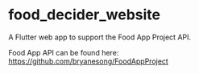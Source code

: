 # food_decider_website

A Flutter web app to support the Food App Project API.

Food App API can be found here: https://github.com/bryanesong/FoodAppProject


